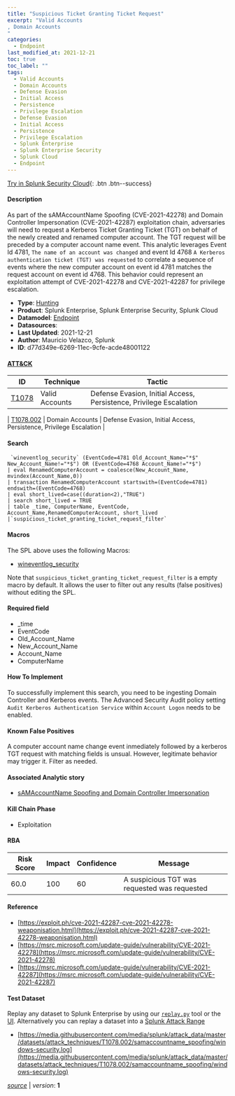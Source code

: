 ```yaml
---
title: "Suspicious Ticket Granting Ticket Request"
excerpt: "Valid Accounts
, Domain Accounts
"
categories:
  - Endpoint
last_modified_at: 2021-12-21
toc: true
toc_label: ""
tags:
  - Valid Accounts
  - Domain Accounts
  - Defense Evasion
  - Initial Access
  - Persistence
  - Privilege Escalation
  - Defense Evasion
  - Initial Access
  - Persistence
  - Privilege Escalation
  - Splunk Enterprise
  - Splunk Enterprise Security
  - Splunk Cloud
  - Endpoint
---
```




[Try in Splunk Security Cloud](https://www.splunk.com/en_us/cyber-security.html){: .btn .btn--success}

#### Description

As part of the sAMAccountName Spoofing (CVE-2021-42278) and Domain Controller Impersonation (CVE-2021-42287) exploitation chain, adversaries will need to request a Kerberos Ticket Granting Ticket (TGT) on behalf of the newly created and renamed computer account. The TGT request will be preceded by a computer account name event. This analytic leverages Event Id 4781, `The name of an account was changed` and event Id 4768 `A Kerberos authentication ticket (TGT) was requested` to correlate a sequence of events where the new computer account on event id 4781 matches the request account on event id 4768. This behavior could represent an exploitation attempt of CVE-2021-42278 and CVE-2021-42287 for privilege escalation.

- **Type**: [Hunting](https://github.com/splunk/security_content/wiki/object-Analytic-Types)
- **Product**: Splunk Enterprise, Splunk Enterprise Security, Splunk Cloud
- **Datamodel**: [Endpoint](https://docs.splunk.com/Documentation/CIM/latest/User/Endpoint)
- **Datasources**: 
- **Last Updated**: 2021-12-21
- **Author**: Mauricio Velazco, Splunk
- **ID**: d77d349e-6269-11ec-9cfe-acde48001122


#### [ATT&CK](https://attack.mitre.org/)

| ID             | Technique        |  Tactic             |
| -------------- | ---------------- |-------------------- |
| [T1078](https://attack.mitre.org/techniques/T1078/) | Valid Accounts | Defense Evasion, Initial Access, Persistence, Privilege Escalation |

| [T1078.002](https://attack.mitre.org/techniques/T1078/002/) | Domain Accounts | Defense Evasion, Initial Access, Persistence, Privilege Escalation |

#### Search

```
 `wineventlog_security` (EventCode=4781 Old_Account_Name="*$" New_Account_Name!="*$") OR (EventCode=4768 Account_Name!="*$") 
| eval RenamedComputerAccount = coalesce(New_Account_Name, mvindex(Account_Name,0)) 
| transaction RenamedComputerAccount startswith=(EventCode=4781) endswith=(EventCode=4768) 
| eval short_lived=case((duration<2),"TRUE") 
| search short_lived = TRUE 
| table _time, ComputerName, EventCode, Account_Name,RenamedComputerAccount, short_lived 
|`suspicious_ticket_granting_ticket_request_filter`
```

#### Macros
The SPL above uses the following Macros:
* [wineventlog_security](https://github.com/splunk/security_content/blob/develop/macros/wineventlog_security.yml)

Note that `suspicious_ticket_granting_ticket_request_filter` is a empty macro by default. It allows the user to filter out any results (false positives) without editing the SPL.

#### Required field
* _time
* EventCode
* Old_Account_Name
* New_Account_Name
* Account_Name
* ComputerName


#### How To Implement
To successfully implement this search, you need to be ingesting Domain Controller and Kerberos events. The Advanced Security Audit policy setting `Audit Kerberos Authentication Service` within `Account Logon` needs to be enabled.

#### Known False Positives
A computer account name change event inmediately followed by a kerberos TGT request with matching fields is unsual. However, legitimate behavior may trigger it. Filter as needed.

#### Associated Analytic story
* [sAMAccountName Spoofing and Domain Controller Impersonation](/stories/samaccountname_spoofing_and_domain_controller_impersonation)


#### Kill Chain Phase
* Exploitation



#### RBA

| Risk Score  | Impact      | Confidence   | Message      |
| ----------- | ----------- |--------------|--------------|
| 60.0 | 100 | 60 | A suspicious TGT was requested was requested |




#### Reference

* [https://exploit.ph/cve-2021-42287-cve-2021-42278-weaponisation.html](https://exploit.ph/cve-2021-42287-cve-2021-42278-weaponisation.html)
* [https://msrc.microsoft.com/update-guide/vulnerability/CVE-2021-42278](https://msrc.microsoft.com/update-guide/vulnerability/CVE-2021-42278)
* [https://msrc.microsoft.com/update-guide/vulnerability/CVE-2021-42287](https://msrc.microsoft.com/update-guide/vulnerability/CVE-2021-42287)



#### Test Dataset
Replay any dataset to Splunk Enterprise by using our [`replay.py`](https://github.com/splunk/attack_data#using-replaypy) tool or the [UI](https://github.com/splunk/attack_data#using-ui).
Alternatively you can replay a dataset into a [Splunk Attack Range](https://github.com/splunk/attack_range#replay-dumps-into-attack-range-splunk-server)


* [https://media.githubusercontent.com/media/splunk/attack_data/master/datasets/attack_techniques/T1078.002/samaccountname_spoofing/windows-security.log](https://media.githubusercontent.com/media/splunk/attack_data/master/datasets/attack_techniques/T1078.002/samaccountname_spoofing/windows-security.log)



[*source*](https://github.com/splunk/security_content/tree/develop/detections/endpoint/suspicious_ticket_granting_ticket_request.yml) \| *version*: **1**